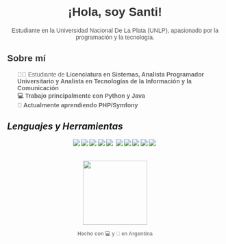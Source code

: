 <h1 align="center" style="font-family: Arial, sans-serif; color: #333;">¡Hola, soy Santi!</h1>

<!-- Breve introducción -->
<p align="center" style="font-family: 'Helvetica', sans-serif; color: #555;">
  Estudiante en la Universidad Nacional De La Plata (UNLP), apasionado por la programación y la tecnología. 
</p>


<!-- Sección sobre mi con íconos -->
<h2 style="font-family: Arial, sans-serif; color: #333;">Sobre mí</h2>
<ul style="list-style: none; font-family: 'Helvetica', sans-serif; color: #666;">
  <li>👨‍💻 Estudiante de <strong>Licenciatura en Sistemas<strong>, <strong>Analista Programador Universitario<strong> y <strong>Analista en Tecnologías de la Información y la Comunicación<strong></li>
  <li>💻 Trabajo principalmente con Python y Java</li>
  <li>🔧 Actualmente aprendiendo PHP/Symfony
</ul>

## *Lenguajes y Herramientas*

<p align="center">
    <img src="https://img.shields.io/badge/Python-3776AB?style=for-the-badge&logo=python&logoColor=white"/>
    <img src="https://img.shields.io/badge/Java-ED8B00?style=for-the-badge&logo=java&logoColor=white"/>
    <img src="https://img.shields.io/badge/SpringBoot-6DB33F?style=for-the-badge&logo=springboot&logoColor=white"/>
    <img src="https://img.shields.io/badge/Docker-2496ED?style=for-the-badge&logo=docker&logoColor=white"/>
    <img src="https://img.shields.io/badge/MySQL-4479A1?style=for-the-badge&logo=mysql&logoColor=white"/>
    <img scr="https://img.shields.io/badge/MariaDB-003545?style=for-the-badge&logo=mariaDB&logoColor=white"/>
    <img src="https://img.shields.io/badge/Notion-000000?style=for-the-badge&logo=notion&logoColor=white"/>
    <img src="https://img.shields.io/badge/IntelliJ-000000?style=for-the-badge&logo=intellijidea&logoColor=white"/>
    <img src="https://img.shields.io/badge/Visual_Studio_Code-007ACC?style=for-the-badge&logo=visualstudiocode&logoColor=white"/>
    <img src="https://img.shields.io/badge/Postman-FF6C37?style=for-the-badge&logo=postman&logoColor=white"/>
    <img src="https://img.shields.io/badge/Git-F05032?style=for-the-badge&logo=git&logoColor=white"/>
    <img scr="https://img.shields.io/badge/Linux-FCC624?style=for-the-badge&logo=linux&logoColor=black"/>
</p>

<br>

<div align="center">
  <img src="https://github-readme-stats.vercel.app/api/top-langs/?username=santi440&layout=compact&theme=algolia&border_color=474554"height="150" />
</div>

<!-- Footer -->
<p align="center" style="font-family: 'Helvetica', sans-serif; color: #888; font-size: 12px;">
  Hecho con 💻 y 🧉 en Argentina
</p>

